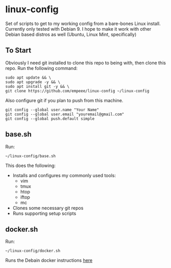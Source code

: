 # linux-config
Set of scripts to get to my working config from a bare-bones Linux install. Currently only tested with Debian 9. I hope to make it work with other Debian based distros as well (Ubuntu, Linux Mint, specifically)

## To Start
Obviously I need git installed to clone this repo to being with, then clone this repo. Run the following command:
```
sudo apt update && \
sudo apt upgrade -y && \
sudo apt install git -y && \
git clone https://github.com/empeee/linux-config ~/linux-config
```

Also configure git if you plan to push from this machine.
```
git config --global user.name "Your Name"
git config --global user.email "youremail@gmail.com"
git config --global push.default simple
```

## base.sh
Run:
```
~/linux-config/base.sh
```
This does the following:
- Installs and configures my commonly used tools:
  - vim
  - tmux
  - htop
  - iftop
  - mc
- Clones some necessary git repos
- Runs supporting setup scripts

## docker.sh
Run:
```
~/linux-config/docker.sh
```
Runs the Debain docker instructions [here](https://docs.docker.com/install/linux/docker-ce/debian/)


